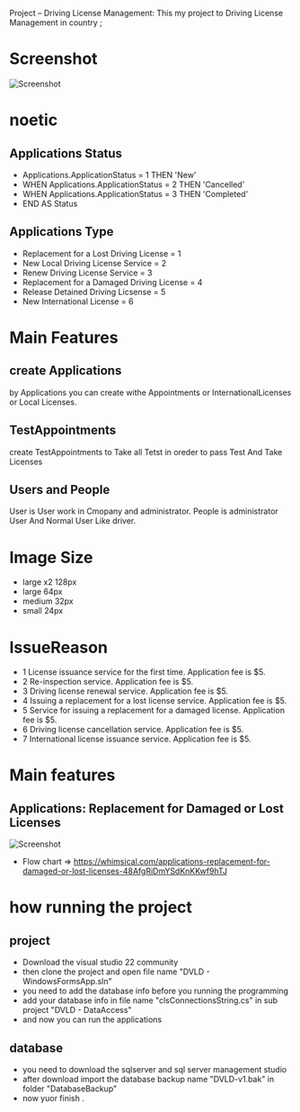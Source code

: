 Project – Driving License Management:
This my project to Driving License Management in country ;

# Screenshot

![Screenshot](Media/Screenshot.png)

# noetic


## Applications Status
- Applications.ApplicationStatus = 1 THEN 'New'
- WHEN Applications.ApplicationStatus = 2 THEN 'Cancelled'
- WHEN Applications.ApplicationStatus = 3 THEN 'Completed'
- END AS Status



## Applications Type
- Replacement for a Lost Driving License = 1
- New Local Driving License Service = 2
- Renew Driving License Service = 3
- Replacement for a Damaged Driving License = 4
- Release Detained Driving Licsense = 5
- New International License = 6


# Main Features 
## create Applications
by Applications you can create withe Appointments or  InternationalLicenses or Local Licenses.
## TestAppointments
create TestAppointments to Take all Tetst in oreder to pass Test And Take Licenses
## Users and People
User is User work in Cmopany and administrator.
People is administrator User And Normal User Like driver.
# Image Size

- large x2 128px
- large 64px
- medium 32px
- small 24px


# IssueReason

- 1 License issuance service for the first time. Application fee is $5.
- 2 Re-inspection service. Application fee is $5.
- 3 Driving license renewal service. Application fee is $5.
- 4 Issuing a replacement for a lost license service. Application fee is $5.
- 5 Service for issuing a replacement for a damaged license. Application fee is $5.
- 6 Driving license cancellation service. Application fee is $5.
- 7 International license issuance service. Application fee is $5.

# Main features

##    Applications: Replacement for Damaged or Lost Licenses 
![Screenshot](Media/Screenshot/Main%20features/Applications%20Replacement%20for%20Damaged%20or%20Lost%20Licenses/Applications%20Replacement%20for%20Damaged%20or%20Lost%20Licenses.png)
- Flow chart => https://whimsical.com/applications-replacement-for-damaged-or-lost-licenses-48AfgRiDmYSdKnKKwf9hTJ



# how running the project
## project
- Download the visual studio 22 community 
- then clone the project and open file name "DVLD - WindowsFormsApp.sln" 
- you need to add the database info before you running the programming
- add your database info in file name "clsConnectionsString.cs" in sub project "DVLD - DataAccess"
- and now you can run the applications

## database 
- you need to download the sqlserver and sql server management studio 
- after download import the database backup name "DVLD-v1.bak" in folder "DatabaseBackup" 
- now yuor finish .


